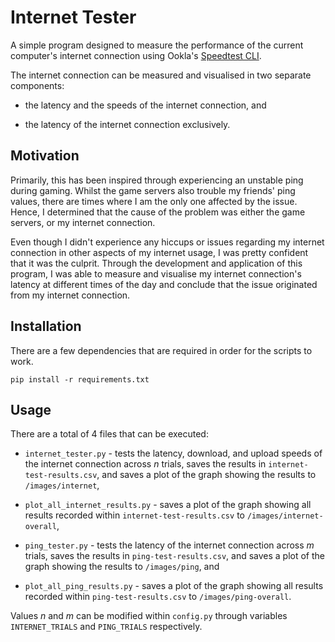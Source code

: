 # Internet Tester

A simple program designed to measure the performance of the current computer's internet connection using Ookla's [Speedtest CLI](https://www.speedtest.net/apps/cli).

The internet connection can be measured and visualised in two separate components:

- the latency and the speeds of the internet connection, and

- the latency of the internet connection exclusively.

## Motivation

Primarily, this has been inspired through experiencing an unstable ping during gaming. Whilst the game servers also trouble my friends' ping values, there are times where I am the only one affected by the issue. Hence, I determined that the cause of the problem was either the game servers, or my internet connection.

Even though I didn't experience any hiccups or issues regarding my internet connection in other aspects of my internet usage, I was pretty confident that it was the culprit. Through the development and application of this program, I was able to measure and visualise my internet connection's latency at different times of the day and conclude that the issue originated from my internet connection.

## Installation

There are a few dependencies that are required in order for the scripts to work.

```console
pip install -r requirements.txt
```

## Usage

There are a total of 4 files that can be executed:

- `internet_tester.py` - tests the latency, download, and upload speeds of the internet connection across _n_ trials, saves the results in `internet-test-results.csv`, and saves a plot of the graph showing the results to `/images/internet`,

- `plot_all_internet_results.py` - saves a plot of the graph showing all results recorded within `internet-test-results.csv` to `/images/internet-overall`,

- `ping_tester.py` - tests the latency of the internet connection across _m_ trials, saves the results in `ping-test-results.csv`, and saves a plot of the graph showing the results to `/images/ping`, and

- `plot_all_ping_results.py` - saves a plot of the graph showing all results recorded within `ping-test-results.csv` to `/images/ping-overall`.

Values _n_ and _m_ can be modified within `config.py` through variables `INTERNET_TRIALS` and `PING_TRIALS` respectively.